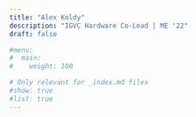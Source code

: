 ```yaml
---
title: "Alex Koldy"
description: "IGVC Hardware Co-Lead | ME '22"
draft: false

#menu:
#  main:
#    weight: 100

# Only relevant for _index.md files
#show: true
#list: true
---
```


